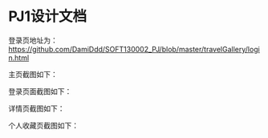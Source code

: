 PJ1设计文档
==========

登录页地址为：https://github.com/DamiDdd/SOFT130002_PJ/blob/master/travelGallery/login.html

主页截图如下：

登录页面截图如下：

详情页截图如下：

个人收藏页截图如下：


